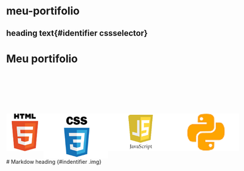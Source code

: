 # meu-portifolio
## heading text{#identifier cssselector}
<h1>Meu portifolio</h1>
<div class="img" >
    
<img id='indentifier' height="100px" id="m1" src="./img/htm.png">
<img height="120px" id="m2" src="./img/css.png">
<img height="100px"  padding-top="10px" id="m3" src="./img/js-removebg-preview.png">
<img height="100px"  padding-top="10px" id="m4" src="./img/py-removebg-preview.png"></div>
<style>
    .img{
    display: flex;
    direction: row;
    justify-content: space-around;
    margin-top: 130px;
    min-width:470px;
}
</style>
# Markdow heading {#indentifier .img}
